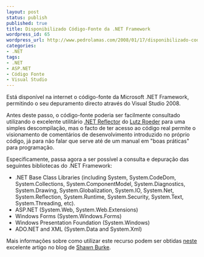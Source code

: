 ```yaml
---
layout: post
status: publish
published: true
title: Disponibilizado Código-Fonte da .NET Framework
wordpress_id: 65
wordpress_url: http://www.pedrolamas.com/2008/01/17/disponibilizado-codigo-fonte-da-net-framework/
categories:
- .NET
tags:
- .NET
- ASP.NET
- Código Fonte
- Visual Studio
---
```

Está disponível na internet o código-fonte da Microsoft .NET Framework, permitindo o seu depuramento directo através do Visual Studio 2008.

Antes deste passo, o código-fonte poderia ser facilmente consultado utilizando o excelente utilitário [.NET Reflector](http://www.aisto.com/roeder/dotnet/) do [Lutz Roeder](http://www.aisto.com/roeder/) para uma simples descompilação, mas o facto de ter acesso ao código real permite o visionamento de comentários de desenvolvimento introduzido no próprio código, já para não falar que serve até de um manual em "boas práticas" para programação.

Especificamente, passa agora a ser possível a consulta e depuração das seguintes bibliotecas do .NET Framework:

-   .NET Base Class Libraries (including System, System.CodeDom, System.Collections, System.ComponentModel, System.Diagnostics, System.Drawing, System.Globalization, System.IO, System.Net, System.Reflection, System.Runtime, System.Security, System.Text, System.Threading, etc).
-   ASP.NET (System.Web, System.Web.Extensions)
-   Windows Forms (System.Windows.Forms)
-   Windows Presentation Foundation (System.Windows)
-   ADO.NET and XML (System.Data and System.Xml)

Mais informações sobre como utilizar este recurso podem ser obtidas [neste](http://blogs.msdn.com/sburke/archive/2008/01/16/configuring-visual-studio-to-debug-net-framework-source-code.aspx) excelente artigo no blog de [Shawn Burke](http://blogs.msdn.com/sburke).
